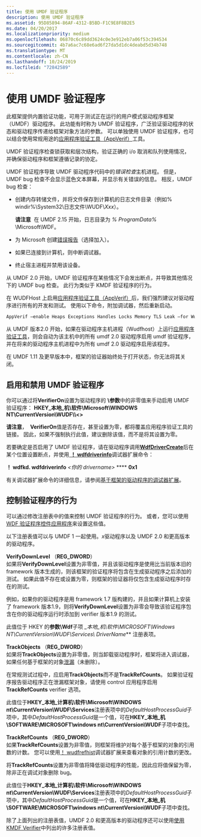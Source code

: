 ```yaml
---
title: 使用 UMDF 验证程序
description: 使用 UMDF 验证程序
ms.assetid: 95D85894-86AF-4312-B5BD-F1C9E8F8B2E5
ms.date: 04/20/2017
ms.localizationpriority: medium
ms.openlocfilehash: 06870c6c89dd3624c0e3e912eb7a06f53c394534
ms.sourcegitcommit: 4b7a6ac7c68e6ad6f27da5d1dc4deabd5d34b748
ms.translationtype: MT
ms.contentlocale: zh-CN
ms.lasthandoff: 10/24/2019
ms.locfileid: "72842589"
---
```

# <a name="using-umdf-verifier"></a>使用 UMDF 验证程序


此框架提供内置验证功能，可用于测试正在运行的用户模式驱动程序框架（UMDF）驱动程序。 此功能有时称为 UMDF 验证程序，广泛验证驱动程序的状态和驱动程序传递给框架对象方法的参数。 可以单独使用 UMDF 验证程序，也可以结合使用常规用途的[应用程序验证工具（AppVerif）](../debugger/debugger-download-tools.md)工具。

UMDF 验证程序检查锁获取和层次结构，验证正确的 i/o 取消和队列使用情况，并确保驱动程序和框架遵循记录的协定。

UMDF 验证程序导致 UMDF 驱动程序代码中的*错误检查*主机进程。 但是，UMDF bug 检查不会显示蓝色文本屏幕，并显示有关错误的信息。 相反，UMDF bug 检查：

-   创建内存转储文件，并将文件保存到计算机的日志文件目录（例如% windir%\\System32\\日志文件\\WUDF\\*Xxx*）。

    **请注意**  在 UMDF 2.15 开始，日志目录为 *% ProgramData%* \\Microsoft\\WDF。

     

-   为 Microsoft 创建[错误报告](how-umdf-reports-errors.md)（选择加入）。

-   如果已连接到计算机，则中断调试器。

-   终止宿主进程并禁用该设备。

从 UMDF 2.0 开始，UMDF 验证程序在某些情况下会发出断点，并导致其他情况下的 UMDF bug 检查。 此行为类似于 KMDF 验证程序的行为。

在 WUDFHost 上启用[应用程序验证工具（AppVerif）](../debugger/debugger-download-tools.md)后，我们强烈建议对驱动程序进行所有的开发和测试。 使用以下命令，附加调试器，然后重新启动。

```cpp
AppVerif –enable Heaps Exceptions Handles Locks Memory TLS Leak –for WudfHost.exe
```

从 UMDF 版本2.0 开始，如果在驱动程序主机进程（Wudfhost）上运行[应用程序验证工具](../debugger/debugger-download-tools.md)，则会自动为该主机中的所有 umdf 2.0 驱动程序启用 umdf 验证程序，并在将来的驱动程序主机进程中为所有 umdf 2.0 驱动程序启用该程序。

在 UMDF 1.11 及更早版本中，框架的验证器始终处于打开状态，你无法将其关闭。

## <a name="enabling-and-disabling-umdf-verifier"></a>启用和禁用 UMDF 验证程序


你可以通过将**VerifierOn**设置为驱动程序的 **\\参数**中的非零值来手动启用 UMDF 验证程序： **HKEY\_本地\_机\\软件\\Microsoft\\WINDOWS NT\\CurrentVersion\\WUDF\\\\&lt;&gt;**

**请注意**，  **VerifierOn**值是否存在，甚至设置为零，都将覆盖应用程序验证工具的链接。 因此，如果不强制执行此值，建议删除该值，而不是将其设置为零。

 

若要确定是否启用了 UMDF 验证程序，请在驱动程序调用[**WdfDriverCreate**](https://docs.microsoft.com/windows-hardware/drivers/ddi/wdfdriver/nf-wdfdriver-wdfdrivercreate)后在某个位置设置断点，并使用[ **！ wdfdriverinfo**](https://docs.microsoft.com/windows-hardware/drivers/debugger/-wdfkd-wdfdriverinfo)调试器扩展命令：

**！ wdfkd. wdfdriverinfo** *&lt;你的 drivername&gt;*  **** **0x1**

有关调试器扩展命令的详细信息，请参阅[基于框架的驱动程序的调试器扩展](debugger-extensions-for-kmdf-drivers.md)。

## <a name="controlling-the-verifiers-behavior"></a>控制验证程序的行为


可以通过修改注册表中的值来控制 UMDF 验证程序的行为。 或者，您可以使用[WDF 验证程序控件应用程序](https://docs.microsoft.com/windows-hardware/drivers/devtest/wdf-verifier-control-application)来设置这些值。

以下注册表值可以与 UMDF 1 一起使用。*x*驱动程序以及 UMDF 2.0 和更高版本的驱动程序。

<a href="" id="verifydownlevel--------------reg-dword-"></a>**VerifyDownLevel** （**REG\_DWORD**）  
如果将**VerifyDownLevel**设置为非零值，并且该驱动程序是使用比当前版本旧的 framework 版本生成的，则该框架的验证程序将包含在生成驱动程序之后添加的测试。 如果此值不存在或设置为零，则框架的验证器将仅包含生成驱动程序时存在的测试。

例如，如果你的驱动程序是用 framework 1.7 版构建的，并且如果计算机上安装了 framework 版本1.9，则将**VerifyDownLevel**设置为非零会导致该验证程序包含在你的驱动程序运行时添加到 verifier 版本1.9 的测试。

此值位于 HKEY 的**参数\\Wdf**子项 **\_本地\_机\\软件\\MICROSOFT\\Windows NT\\CurrentVersion\\WUDF\\Services\\* DriverName*** 注册表项。

<a href="" id="trackobjects-----------------------------reg-dword-"></a>**TrackObjects** （**REG\_DWORD**）  
如果将**TrackObjects**设置为非零值，则当卸载驱动程序时，框架将进入调试器，如果任何基于框架的对象[泄漏](determining-if-a-driver-leaks-framework-objects.md)（未删除）。

在常规测试过程中，应启用**TrackObjects**而不是**TrackRefCounts**。 如果验证程序报告驱动程序正在泄漏框架对象，请使用 control 应用程序启用**TrackRefCounts** verifier 选项。

此值位于**HKEY\_本地\_计算机\\软件\\Microsoft\\WINDOWS nt\\CurrentVersion\\WUDF\\Services**注册表项中的*DefaultHostProcessGuid*子项中，其中*DefaultHostProcessGuid*是一个值，可在**HKEY\_本地\_机\\SOFTWARE\\MICROSOFT\\windows nt\\CurrentVersion\\WUDF**子项中查找。

<a href="" id="trackrefcounts-----------------------------reg-dword-"></a>**TrackRefCounts** （**REG\_DWORD**）  
如果**TrackRefCounts**设置为非零值，则框架将维护对每个基于框架的对象的引用数的计数。 您可以使用[！ wudfrefhist](using-umdf-debugger-extensions.md)调试器扩展来查看对象的引用计数的更改。

将**TrackRefCounts**设置为非零值将降低驱动程序的性能，因此应将值保留为零，除非正在调试对象删除 bug。

此值位于**HKEY\_本地\_计算机\\软件\\Microsoft\\WINDOWS nt\\CurrentVersion\\WUDF\\Services**注册表项中的*DefaultHostProcessGuid*子项中，其中*DefaultHostProcessGuid*是一个值，可在**HKEY\_本地\_机\\SOFTWARE\\MICROSOFT\\windows nt\\CurrentVersion\\WUDF**子项中查找。

除了上面列出的注册表值，UMDF 2.0 和更高版本的驱动程序还可以使用[使用 KMDF Verifier](using-kmdf-verifier.md)中列出的许多注册表值。

 

 





